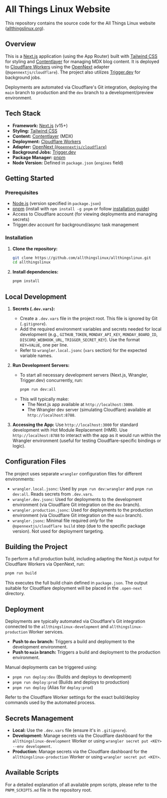 # All Things Linux Website

This repository contains the source code for the All Things Linux website ([allthingslinux.org](https://allthingslinux.org)).

## Overview

This is a [Next.js](https://nextjs.org/) application (using the App Router) built with [Tailwind CSS](https://tailwindcss.com/) for styling and [Contentlayer](https://www.contentlayer.dev/) for managing MDX blog content. It is deployed to [Cloudflare Workers](https://workers.cloudflare.com/) using the [OpenNext](https://opennext.js.org/) adapter (`@opennextjs/cloudflare`). The project also utilizes [Trigger.dev](https://trigger.dev/) for background jobs.

Deployments are automated via Cloudflare's Git integration, deploying the `main` branch to production and the `dev` branch to a development/preview environment.

## Tech Stack

- **Framework:** [Next.js](https://nextjs.org/) (v15+)
- **Styling:** [Tailwind CSS](https://tailwindcss.com/)
- **Content:** [Contentlayer](https://www.contentlayer.dev/) (MDX)
- **Deployment:** [Cloudflare Workers](https://workers.cloudflare.com/)
- **Adapter:** [OpenNext (`@opennextjs/cloudflare`)](https://opennext.js.org/cloudflare/get-started)
- **Background Jobs:** [Trigger.dev](https://trigger.dev/)
- **Package Manager:** [pnpm](https://pnpm.io/)
- **Node Version:** Defined in `package.json` (`engines` field)

## Getting Started

### Prerequisites

- [Node.js](https://nodejs.org/) (version specified in `package.json`)
- [pnpm](https://pnpm.io/) (install with `npm install -g pnpm` or follow [installation guide](https://pnpm.io/installation))
- Access to Cloudflare account (for viewing deployments and managing secrets)
- Trigger.dev account for background/async task management

### Installation

1.  **Clone the repository:**
    ```bash
    git clone https://github.com/allthingslinux/allthingslinux.git
    cd allthingslinux
    ```
2.  **Install dependencies:**
    ```bash
    pnpm install
    ```

## Local Development

1.  **Secrets (`.dev.vars`):**

    - Create a `.dev.vars` file in the project root. This file is ignored by Git (`.gitignore`).
    - Add the required environment variables and secrets needed for local development (e.g., `GITHUB_TOKEN`, `MONDAY_API_KEY`, `MONDAY_BOARD_ID`, `DISCORD_WEBHOOK_URL`, `TRIGGER_SECRET_KEY`). Use the format `KEY=VALUE`, one per line.
    - Refer to `wrangler.local.jsonc` (`vars` section) for the expected variable names.

2.  **Run Development Servers:**

    - To start all necessary development servers (Next.js, Wrangler, Trigger.dev) concurrently, run:
      ```bash
      pnpm run dev:all
      ```
    - This will typically make:
      - The Next.js app available at `http://localhost:3000`.
      - The Wrangler dev server (simulating Cloudflare) available at `http://localhost:8788`.

3.  **Accessing the App:** Use `http://localhost:3000` for standard development with Hot Module Replacement (HMR). Use `http://localhost:8788` to interact with the app as it would run within the Wrangler environment (useful for testing Cloudflare-specific bindings or logic).

## Configuration Files

The project uses separate `wrangler` configuration files for different environments:

- `wrangler.local.jsonc`: Used by `pnpm run dev:wrangler` and `pnpm run dev:all`. Reads secrets from `.dev.vars`.
- `wrangler.dev.jsonc`: Used for deployments to the development environment (via Cloudflare Git integration on the `dev` branch).
- `wrangler.production.jsonc`: Used for deployments to the production environment (via Cloudflare Git integration on the `main` branch).
- `wrangler.jsonc`: Minimal file required _only_ for the `@opennextjs/cloudflare build` step (due to the specific package version). Not used for deployment targeting.

## Building the Project

To perform a full production build, including adapting the Next.js output for Cloudflare Workers via OpenNext, run:

```bash
pnpm run build
```

This executes the full build chain defined in `package.json`. The output suitable for Cloudflare deployment will be placed in the `.open-next` directory.

## Deployment

Deployments are typically automated via Cloudflare's Git integration connected to the `allthingslinux-development` and `allthingslinux-production` Worker services.

- **Push to `dev` branch:** Triggers a build and deployment to the development environment.
- **Push to `main` branch:** Triggers a build and deployment to the production environment.

Manual deployments can be triggered using:

- `pnpm run deploy:dev` (Builds and deploys to development)
- `pnpm run deploy:prod` (Builds and deploys to production)
- `pnpm run deploy` (Alias for `deploy:prod`)

Refer to the Cloudflare Worker settings for the exact build/deploy commands used by the automated process.

## Secrets Management

- **Local:** Use the `.dev.vars` file (ensure it's in `.gitignore`).
- **Development:** Manage secrets via the Cloudflare dashboard for the `allthingslinux-development` Worker or using `wrangler secret put <KEY> --env development`.
- **Production:** Manage secrets via the Cloudflare dashboard for the `allthingslinux-production` Worker or using `wrangler secret put <KEY>`.

## Available Scripts

For a detailed explanation of all available pnpm scripts, please refer to the `PNPM_SCRIPTS.md` file in the repository root.

